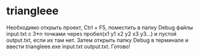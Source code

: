 # triangleee
Необходимо открыть проект, Ctrl + F5, поместить в папку Debug файлы input.txt с 3*n точками через пробел(x1 y1 x2 y2 x3 y3...) и пустой output.txt, если их там нет. Затем открыть папку Debug в терминале и ввести triangleee.exe input.txt output.txt. Готово!
